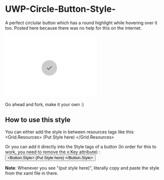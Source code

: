 # UWP-Circle-Button-Style-
A perfect circlular button which has a round highlight while hovering over it too. Posted here because there was no help for this on the internet.

![Image Preview](circleButtonGIF.gif "Preview")

Go ahead and fork, make it your own :)

<h2>How to use this style</h2>

You can either add the style in between resources tags like this: <Grid.Resources> (Put Style here) </Grid.Resources>

Or you can add it directly into the Style tags of a button (In order for this to work, you need to remove the x:Key attribute) :
 <Button>
  <Button.Style>
   (Put Style here)
  </Button.Style>
 </Button>
 
 
 <b>Note</b>: Whenever you see "(put style here)", literally copy and paste the style from the xaml file in there.
